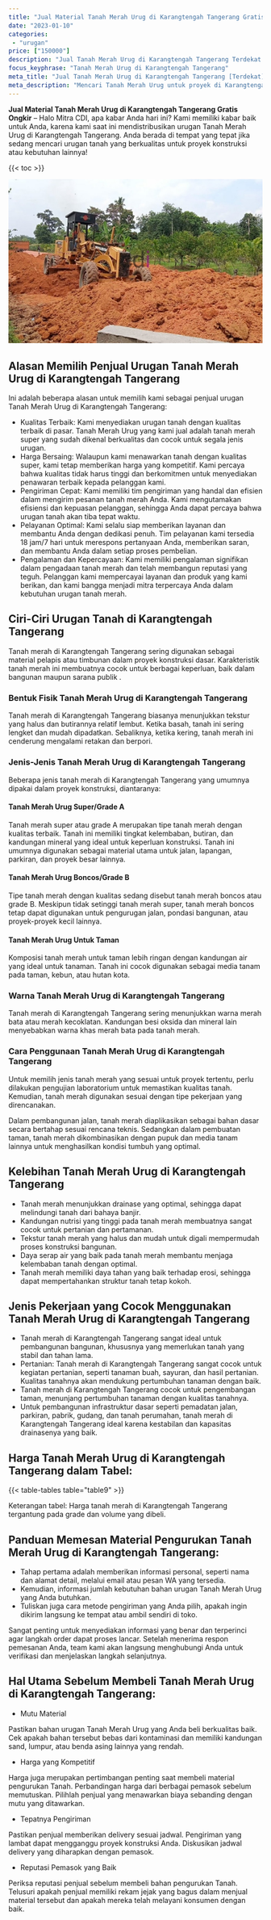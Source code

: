 ```yaml
---
title: "Jual Material Tanah Merah Urug di Karangtengah Tangerang Gratis Ongkir"
date: "2023-01-10"
categories:
 - "urugan"
price: ["150000"]
description: "Jual Tanah Merah Urug di Karangtengah Tangerang Terdekat. Tanah Merah Urug ini sering dipakai dalam proyek konstruksi sebagai bahan urugan yang berkualitas dan sesuai spesifikasi. Silakan hubungi kami untuk informasi lebih lanjut."
focus_keyphrase: "Tanah Merah Urug di Karangtengah Tangerang"
meta_title: "Jual Tanah Merah Urug di Karangtengah Tangerang [Terdekat] - CDI"
meta_description: "Mencari Tanah Merah Urug untuk proyek di Karangtengah Tangerang? Kami memiliki Tanah Merah Urug berkualitas untuk penimbunan lahan. Segera dapatkan penawaran terbaik."
---
```


**Jual Material Tanah Merah Urug di Karangtengah Tangerang Gratis Ongkir** – Halo Mitra CDI, apa kabar Anda hari ini? Kami memiliki kabar baik untuk Anda, karena kami saat ini mendistribusikan urugan Tanah Merah Urug di Karangtengah Tangerang. Anda berada di tempat yang tepat jika sedang mencari urugan tanah yang berkualitas untuk proyek konstruksi atau kebutuhan lainnya!

{{< toc >}}

![Jual Material Tanah Merah Urug di Karangtengah Tangerang Gratis Ongkir](/images/tanah/tanah-urug-11.jpg)

## Alasan Memilih Penjual Urugan Tanah Merah Urug di Karangtengah Tangerang

Ini adalah beberapa alasan untuk memilih kami sebagai penjual urugan Tanah Merah Urug di Karangtengah Tangerang:

*   Kualitas Terbaik: Kami menyediakan urugan tanah dengan kualitas terbaik di pasar. Tanah Merah Urug yang kami jual adalah tanah merah super yang sudah dikenal berkualitas dan cocok untuk segala jenis urugan.
*   Harga Bersaing: Walaupun kami menawarkan tanah dengan kualitas super, kami tetap memberikan harga yang kompetitif. Kami percaya bahwa kualitas tidak harus tinggi dan berkomitmen untuk menyediakan penawaran terbaik kepada pelanggan kami.
*   Pengiriman Cepat: Kami memiliki tim pengiriman yang handal dan efisien dalam mengirim pesanan tanah merah Anda. Kami mengutamakan efisiensi dan kepuasan pelanggan, sehingga Anda dapat percaya bahwa urugan tanah akan tiba tepat waktu.
*   Pelayanan Optimal: Kami selalu siap memberikan layanan dan membantu Anda dengan dedikasi penuh. Tim pelayanan kami tersedia 18 jam/7 hari untuk merespons pertanyaan Anda, memberikan saran, dan membantu Anda dalam setiap proses pembelian.
*   Pengalaman dan Kepercayaan: Kami memiliki pengalaman signifikan dalam pengadaan tanah merah dan telah membangun reputasi yang teguh. Pelanggan kami mempercayai layanan dan produk yang kami berikan, dan kami bangga menjadi mitra terpercaya Anda dalam kebutuhan urugan tanah merah.

## Ciri-Ciri Urugan Tanah di Karangtengah Tangerang

Tanah merah di Karangtengah Tangerang sering digunakan sebagai material pelapis atau timbunan dalam proyek konstruksi dasar. Karakteristik tanah merah ini membuatnya cocok untuk berbagai keperluan, baik dalam bangunan maupun sarana publik .

### Bentuk Fisik Tanah Merah Urug di Karangtengah Tangerang

Tanah merah di Karangtengah Tangerang biasanya menunjukkan tekstur yang halus dan butirannya relatif lembut. Ketika basah, tanah ini sering lengket dan mudah dipadatkan. Sebaliknya, ketika kering, tanah merah ini cenderung mengalami retakan dan berpori.

### Jenis-Jenis Tanah Merah Urug di Karangtengah Tangerang

Beberapa jenis tanah merah di Karangtengah Tangerang yang umumnya dipakai dalam proyek konstruksi, diantaranya:

#### Tanah Merah Urug Super/Grade A

Tanah merah super atau grade A merupakan tipe tanah merah dengan kualitas terbaik. Tanah ini memiliki tingkat kelembaban, butiran, dan kandungan mineral yang ideal untuk keperluan konstruksi. Tanah ini umumnya digunakan sebagai material utama untuk jalan, lapangan, parkiran, dan proyek besar lainnya.

#### Tanah Merah Urug Boncos/Grade B

Tipe tanah merah dengan kualitas sedang disebut tanah merah boncos atau grade B. Meskipun tidak setinggi tanah merah super, tanah merah boncos tetap dapat digunakan untuk pengurugan jalan, pondasi bangunan, atau proyek-proyek kecil lainnya.

#### Tanah Merah Urug Untuk Taman

Komposisi tanah merah untuk taman lebih ringan dengan kandungan air yang ideal untuk tanaman. Tanah ini cocok digunakan sebagai media tanam pada taman, kebun, atau hutan kota.

### Warna Tanah Merah Urug di Karangtengah Tangerang

Tanah merah di Karangtengah Tangerang sering menunjukkan warna merah bata atau merah kecoklatan. Kandungan besi oksida dan mineral lain menyebabkan warna khas merah bata pada tanah merah.

### Cara Penggunaan Tanah Merah Urug di Karangtengah Tangerang

Untuk memilih jenis tanah merah yang sesuai untuk proyek tertentu, perlu dilakukan pengujian laboratorium untuk memastikan kualitas tanah. Kemudian, tanah merah digunakan sesuai dengan tipe pekerjaan yang direncanakan.

Dalam pembangunan jalan, tanah merah diaplikasikan sebagai bahan dasar secara bertahap sesuai rencana teknis. Sedangkan dalam pembuatan taman, tanah merah dikombinasikan dengan pupuk dan media tanam lainnya untuk menghasilkan kondisi tumbuh yang optimal.

## Kelebihan Tanah Merah Urug di Karangtengah Tangerang

*   Tanah merah menunjukkan drainase yang optimal, sehingga dapat melindungi tanah dari bahaya banjir.
*   Kandungan nutrisi yang tinggi pada tanah merah membuatnya sangat cocok untuk pertanian dan pertamanan.
*   Tekstur tanah merah yang halus dan mudah untuk digali mempermudah proses konstruksi bangunan.
*   Daya serap air yang baik pada tanah merah membantu menjaga kelembaban tanah dengan optimal.
*   Tanah merah memiliki daya tahan yang baik terhadap erosi, sehingga dapat mempertahankan struktur tanah tetap kokoh.

## Jenis Pekerjaan yang Cocok Menggunakan Tanah Merah Urug di Karangtengah Tangerang

*   Tanah merah di Karangtengah Tangerang sangat ideal untuk pembangunan bangunan, khususnya yang memerlukan tanah yang stabil dan tahan lama.
*   Pertanian: Tanah merah di Karangtengah Tangerang sangat cocok untuk kegiatan pertanian, seperti tanaman buah, sayuran, dan hasil pertanian. Kualitas tanahnya akan mendukung pertumbuhan tanaman dengan baik.
*   Tanah merah di Karangtengah Tangerang cocok untuk pengembangan taman, menunjang pertumbuhan tanaman dengan kualitas tanahnya.
*   Untuk pembangunan infrastruktur dasar seperti pemadatan jalan, parkiran, pabrik, gudang, dan tanah perumahan, tanah merah di Karangtengah Tangerang ideal karena kestabilan dan kapasitas drainasenya yang baik.

## Harga Tanah Merah Urug di Karangtengah Tangerang dalam Tabel:

{{< table-tables table="table9" >}}

Keterangan tabel: Harga tanah merah di Karangtengah Tangerang tergantung pada grade dan volume yang dibeli.

## Panduan Memesan Material Pengurukan Tanah Merah Urug di Karangtengah Tangerang:

*   Tahap pertama adalah memberikan informasi personal, seperti nama dan alamat detail, melalui email atau pesan WA yang tersedia.
*   Kemudian, informasi jumlah kebutuhan bahan urugan Tanah Merah Urug yang Anda butuhkan.
*   Tuliskan juga cara metode pengiriman yang Anda pilih, apakah ingin dikirim langsung ke tempat atau ambil sendiri di toko.

Sangat penting untuk menyediakan informasi yang benar dan terperinci agar langkah order dapat proses lancar. Setelah menerima respon pemesanan Anda, team kami akan langsung menghubungi Anda untuk verifikasi dan menjelaskan langkah selanjutnya.

## Hal Utama Sebelum Membeli Tanah Merah Urug di Karangtengah Tangerang:

*   Mutu Material

Pastikan bahan urugan Tanah Merah Urug yang Anda beli berkualitas baik. Cek apakah bahan tersebut bebas dari kontaminasi dan memiliki kandungan sand, lumpur, atau benda asing lainnya yang rendah.
*   Harga yang Kompetitif

Harga juga merupakan pertimbangan penting saat membeli material pengurukan Tanah. Perbandingan harga dari berbagai pemasok sebelum memutuskan. Pilihlah penjual yang menawarkan biaya sebanding dengan mutu yang ditawarkan.
*   Tepatnya Pengiriman

Pastikan penjual memberikan delivery sesuai jadwal. Pengiriman yang lambat dapat mengganggu proyek konstruksi Anda. Diskusikan jadwal delivery yang diharapkan dengan pemasok.
*   Reputasi Pemasok yang Baik

Periksa reputasi penjual sebelum membeli bahan pengurukan Tanah. Telusuri apakah penjual memiliki rekam jejak yang bagus dalam menjual material tersebut dan apakah mereka telah melayani konsumen dengan baik.
